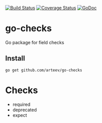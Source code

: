 
[![Build Status](https://travis-ci.org/arteev/go-checks.svg?branch=master)](https://travis-ci.org/arteev/go-checks)
[![Coverage Status](https://coveralls.io/repos/arteev/go-checks/badge.svg?branch=master&service=github)](https://coveralls.io/github/arteev/go-checks?branch=master)
[![GoDoc](https://godoc.org/github.com/arteev/go-checks?status.png)](https://godoc.org/github.com/arteev/go-checks)


# go-checks
Go package for field checks


## Install

``` 
go get github.com/arteev/go-checks
```

# Checks

* required
* deprecated
* expect

